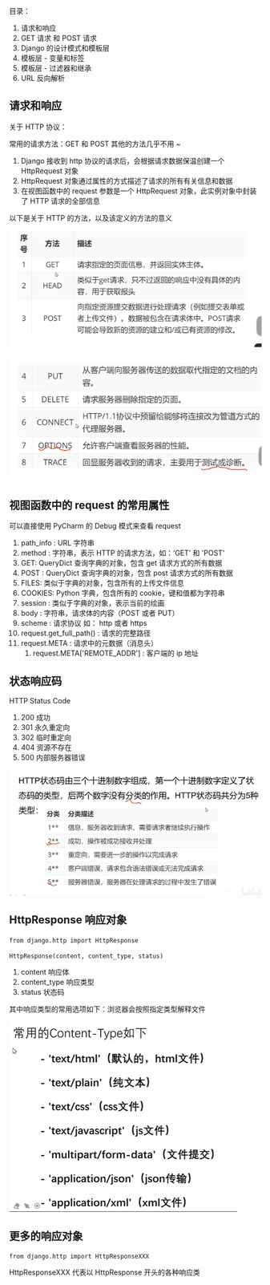 目录：

1. 请求和响应
2. GET 请求 和 POST 请求
3. Django 的设计模式和模板层
4. 模板层 - 变量和标签
5. 模板层 - 过滤器和继承
6. URL 反向解析



## 请求和响应

关于 HTTP 协议：

常用的请求方法：GET 和 POST 其他的方法几乎不用 ~ 

1. Django 接收到 http 协议的请求后，会根据请求数据保温创建一个 HttpRequest 对象
2. HttpRequest 对象通过属性的方式描述了请求的所有有关信息和数据
3. 在视图函数中的 request 参数是一个 HttpRequest 对象，此实例对象中封装了 HTTP 请求的全部信息

以下是关于 HTTP 的方法，以及该定义的方法的意义

![image-20220610155656855](007-%E8%AF%B7%E6%B1%82%E5%92%8C%E5%93%8D%E5%BA%94.assets/image-20220610155656855.png)

![image-20220610155734053](007-%E8%AF%B7%E6%B1%82%E5%92%8C%E5%93%8D%E5%BA%94.assets/image-20220610155734053.png)



## 视图函数中的 request 的常用属性

可以直接使用 PyCharm 的 Debug 模式来查看 request 

1. path_info : URL 字符串
2. method : 字符串，表示 HTTP 的请求方法，如：‘GET’ 和 'POST'
3. GET: QueryDict 查询字典的对象，包含 get 请求方式的所有数据
4. POST : QueryDict 查询字典的对象，包含 post 请求方式的所有数据
5. FILES: 类似于字典的对象，包含所有的上传文件信息
6. COOKIES: Python 字典，包含所有的 cookie，键和值都为字符串
7. session : 类似于字典的对象，表示当前的绘画
8. body : 字符串，请求体的内容（POST 或者 PUT）
9. scheme : 请求协议 如： http 或者 https
10. request.get_full_path() : 请求的完整路径
11. request.META : 请求中的元数据（消息头）
    1. request.META['REMOTE_ADDR'] : 客户端的 ip 地址



## 状态响应码

HTTP Status Code

1. 200 成功
2. 301 永久重定向
3. 302 临时重定向
4. 404 资源不存在
5. 500 内部服务器错误

![image-20220610210347334](007-%E8%AF%B7%E6%B1%82%E5%92%8C%E5%93%8D%E5%BA%94.assets/image-20220610210347334.png)



## HttpResponse 响应对象

`from django.http import HttpResponse`

`HttpResponse(content, content_type, status)`

1. content 响应体
2. content_type 响应类型
3. status 状态码

其中响应类型的常用选项如下：浏览器会按照指定类型解释文件

![image-20220610210640914](007-%E8%AF%B7%E6%B1%82%E5%92%8C%E5%93%8D%E5%BA%94.assets/image-20220610210640914.png)



## 更多的响应对象

`from django.http import HttpResponseXXX`

HttpResponseXXX 代表以 HttpResponse 开头的各种响应类

